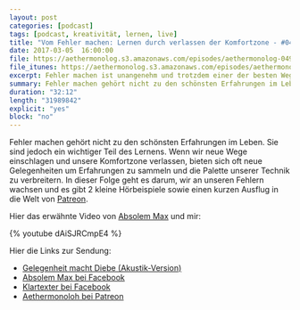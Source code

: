 ```yaml
---
layout: post
categories: [podcast]
tags: [podcast, kreativität, lernen, live]
title: "Vom Fehler machen: Lernen durch verlassen der Komfortzone - #049"
date: 2017-03-05  16:00:00
file: https://aethermonolog.s3.amazonaws.com/episodes/aethermonolog-049.mp3
file_itunes: https://aethermonolog.s3.amazonaws.com/episodes/aethermonolog-049.m4a
excerpt: Fehler machen ist unangenehm und trotzdem einer der besten Wege für uns zu lernen. Vor allem wenn wir unsere Komfortzone verlassen und neue Wege einschlagen.
summary: Fehler machen gehört nicht zu den schönsten Erfahrungen im Leben. Sie sind jedoch ein wichtiger Teil des Lernens. Wenn wir neue Wege einschlagen und unsere Komfortzone verlassen, bieten sich oft neue Gelegenheiten um Erfahrungen zu sammeln und die Palette unserer Technik zu verbreitern. Hier die Links zu dem erwähnten <a href="https://www.youtube.com/watch?v=dAiSJRCmpE4">Video von Absolem Max und mir</a>, zu <a href="https://www.facebook.com/absolemmaxmusic">Absolem Max bei Facebook</a> und zur <a href="https://www.patreon.com/aethermonolog">Aethermonolog Patreon Seite</a>. Mehr Details und Links findet ihr im Artikel zur Sendung auf <a href="https://aethermonolog.de/podcast/episode-049.html">aethermonolog.de</a>.
duration: "32:12"
length: "31989842"
explicit: "yes"
block: "no"
---
```


Fehler machen gehört nicht zu den schönsten Erfahrungen im Leben. Sie sind jedoch ein wichtiger Teil des Lernens. Wenn wir neue Wege einschlagen und unsere Komfortzone verlassen, bieten sich oft neue Gelegenheiten um Erfahrungen zu sammeln und die Palette unserer Technik zu verbreitern. In dieser Folge geht es darum, wir an unseren Fehlern wachsen und es gibt 2 kleine Hörbeispiele sowie einen kurzen Ausflug in die Welt von [Patreon](https://www.patreon.com/aethermonolog).

Hier das erwähnte Video von [Absolem Max](https://www.facebook.com/absolemmaxmusic) und mir:

{% youtube dAiSJRCmpE4 %}

Hier die Links zur Sendung:

* [Gelegenheit macht Diebe (Akustik-Version)](https://www.youtube.com/watch?v=dAiSJRCmpE4)
* [Absolem Max bei Facebook](https://www.facebook.com/absolemmaxmusic)
* [Klartexter bei Facebook](https://www.facebook.com/klartexter)
* [Aethermonoloh bei Patreon](https://www.patreon.com/aethermonolog)
